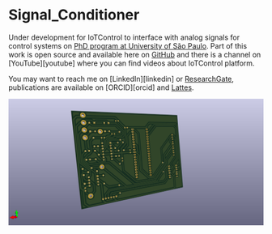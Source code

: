 # Signal_Conditioner
Under development for IoTControl to interface with analog signals for control systems on [PhD program at University of São Paulo](http://ppgee.poli.usp.br). Part of this work is open source and available here on [GitHub](https://github.com/DanMartins) and there is a channel on [YouTube][youtube] where you can find videos about IoTControl platform.

You may want to reach me on [LinkedIn][linkedin] or [ResearchGate](https://www.researchgate.net/profile/Danilo_Oliveira_Martins), publications are available on [ORCID][orcid] and [Lattes](http://lattes.cnpq.br/4247658321049641).

![PCB](https://github.com/DanMartins/Signal_Conditioner/blob/main/KiCAD/Signal_Conditioner_R3_back.png)
